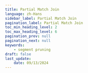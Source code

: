```yaml
---
title: Partial Match Join
language: zh-Hans
sidebar_label: Partial Match Join
pagination_label: Partial Match Join
toc_min_heading_level: 2
toc_max_heading_level: 6
pagination_prev: null
pagination_next: null
keywords:
    - segment pruning
draft: false
last_update:
    date: 09/13/2024
---
```


